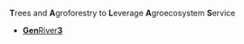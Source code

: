 **T**rees and **A**groforestry to **L**everage **A**groecosystem **S**ervice

- [**Gen**River**3**](https://degi.github.io/genriver/)

